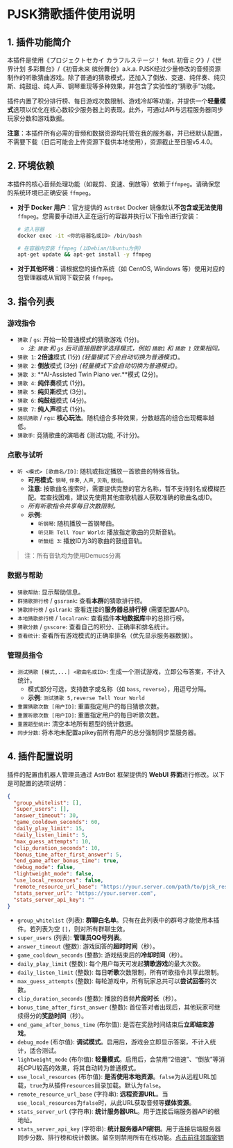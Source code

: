# PJSK猜歌插件使用说明

## 1. 插件功能简介

本插件是使用《プロジェクトセカイ カラフルステージ！ feat. 初音ミク》/《世界计划 多彩舞台》/《初音未来 缤纷舞台》a.k.a. PJSK经过少量修改的音频资源制作的听歌猜曲游戏。除了普通的猜歌模式，还加入了倒放、变速、纯伴奏、纯贝斯、纯鼓组、纯人声、钢琴重现等多种效果，并包含了实验性的“猜歌手”功能。

插件内置了积分排行榜、每日游戏次数限制、游戏冷却等功能，并提供一个**轻量模式**选项以优化在核心数较少服务器上的表现。此外，可通过API与远程服务器同步玩家分数和游戏数据。

**注意**：本插件所有必需的音频和数据资源均托管在我的服务器，并已经默认配置，不需要下载（日后可能会上传资源下载供本地使用），资源截止至日服v5.4.0。

## 2. 环境依赖

本插件的核心音频处理功能（如裁剪、变速、倒放等）依赖于`ffmpeg`。请确保您的系统环境已正确安装 `ffmpeg`。

- **对于 Docker 用户**：官方提供的 `AstrBot` Docker 镜像默认**不包含或无法使用** `ffmpeg`。您需要手动进入正在运行的容器并执行以下指令进行安装：
  ```bash
  # 进入容器
  docker exec -it <你的容器名或ID> /bin/bash

  # 在容器内安装 ffmpeg (以Debian/Ubuntu为例)
  apt-get update && apt-get install -y ffmpeg
  ```

- **对于其他环境**：请根据您的操作系统（如 CentOS, Windows 等）使用对应的包管理器或从官网下载安装 `ffmpeg`。

## 3. 指令列表

### 游戏指令
- `猜歌` / `gs`: 开始一轮普通模式的猜歌游戏 (1分)。
  - *注: `猜歌` 和 `gs` 后可直接跟数字选择模式，例如 `猜歌1` 和 `猜歌 1` 效果相同。*
- `猜歌 1`: **2倍速**模式 (1分) *(轻量模式下会自动切换为普通模式)*。
- `猜歌 2`: **倒放**模式 (3分) *(轻量模式下会自动切换为普通模式)*。
- `猜歌 3`: **AI-Assisted Twin Piano ver.**模式 (2分)。
- `猜歌 4`: **纯伴奏**模式 (1分)。
- `猜歌 5`: **纯贝斯**模式 (3分)。
- `猜歌 6`: **纯鼓组**模式 (4分)。
- `猜歌 7`: **纯人声**模式 (1分)。
- `随机猜歌` / `rgs`: **核心玩法**。随机组合多种效果，分数越高的组合出现概率越低。
- `猜歌手`: 竞猜歌曲的演唱者 (测试功能, 不计分)。

### 点歌与试听
- `听 <模式> [歌曲名/ID]`: 随机或指定播放一首歌曲的特殊音轨。
  - **可用模式**: `钢琴`, `伴奏`, `人声`, `贝斯`, `鼓组`。
  - **注意**: 按歌曲名搜索时，需要提供完整的官方名称，暂不支持别名或模糊匹配。若查找困难，建议先使用其他查歌机器人获取准确的歌曲名或ID。
  - *所有听歌指令共享每日次数限制。*
  - **示例**:
    - `听钢琴`: 随机播放一首钢琴曲。
    - `听贝斯 Tell Your World`: 播放指定歌曲的贝斯音轨。
    - `听鼓组 3`: 播放ID为3的歌曲的鼓组音轨。
>注：所有音轨均为使用Demucs分离

### 数据与帮助
- `猜歌帮助`: 显示帮助信息。
- `群猜歌排行榜` / `gssrank`: 查看**本群**的猜歌排行榜。
- `猜歌排行榜` / `gslrank`: 查看连接的**服务器总排行榜** (需要配置API)。
- `本地猜歌排行榜` / `localrank`: 查看插件**本地数据库**中的总排行榜。
- `猜歌分数` / `gsscore`: 查看自己的积分、正确率和排名统计。
- `查看统计`: 查看所有游戏模式的正确率排名（优先显示服务器数据）。

### 管理员指令
- `测试猜歌 [模式,...] <歌曲名或ID>`: 生成一个测试游戏，立即公布答案，不计入统计。
    - 模式部分可选，支持数字或名称（如 `bass`, `reverse`），用逗号分隔。
    - **示例**: `测试猜歌 5,reverse Tell Your World`
- `重置猜歌次数 [用户ID]`: 重置指定用户的每日猜歌次数。
- `重置听歌次数 [用户ID]`: 重置指定用户的每日听歌次数。
- `重置题型统计`: 清空本地所有题型的统计数据。
- `同步分数`: 将本地未配置apikey前所有用户的总分强制同步至服务器。

## 4. 插件配置说明

插件的配置由机器人管理员通过 AstrBot 框架提供的 **WebUI 界面**进行修改。以下是可配置的选项说明：

```json
{
  "group_whitelist": [],
  "super_users": [],
  "answer_timeout": 30,
  "game_cooldown_seconds": 60,
  "daily_play_limit": 15,
  "daily_listen_limit": 5,
  "max_guess_attempts": 10,
  "clip_duration_seconds": 10,
  "bonus_time_after_first_answer": 5,
  "end_game_after_bonus_time": true,
  "debug_mode": false,
  "lightweight_mode": false,
  "use_local_resources": false,
  "remote_resource_url_base": "https://your.server.com/path/to/pjsk_resources",
  "stats_server_url": "https://your.server.com",
  "stats_server_api_key": ""
}
```
- `group_whitelist` (列表): **群聊白名单**。只有在此列表中的群号才能使用本插件。若列表为空 `[]`，则对所有群聊生效。
- `super_users` (列表): **管理员QQ号列表**。
- `answer_timeout` (整数): 游戏回答的**超时时间**（秒）。
- `game_cooldown_seconds` (整数): 游戏结束后的**冷却时间**（秒）。
- `daily_play_limit` (整数): 每个用户每天可发起**猜歌游戏**的最大次数。
- `daily_listen_limit` (整数): 每日**听歌**次数限制，所有听歌指令共享此限制。
- `max_guess_attempts` (整数): 每轮游戏中，所有玩家总共可以**尝试回答**的次数。
- `clip_duration_seconds` (整数): 播放的音频**片段时长**（秒）。
- `bonus_time_after_first_answer` (整数): 首位答对者出现后，其他玩家可继续得分的**奖励时间**（秒）。
- `end_game_after_bonus_time` (布尔值): 是否在奖励时间结束后**立即结束游戏**。
- `debug_mode` (布尔值): **调试模式**。启用后，游戏会立即显示答案，不计入统计，适合测试。
- `lightweight_mode` (布尔值): **轻量模式**。启用后，会禁用“2倍速”、“倒放”等消耗CPU较高的效果，将其自动转为普通模式。
- `use_local_resources` (布尔值): **是否使用本地资源**。`false`为从远程URL加载，`true`为从插件`resources`目录加载。默认为`false`。
- `remote_resource_url_base` (字符串): **远程资源URL**。当`use_local_resources`为`false`时，从此URL获取音频等**媒体资源**。
- `stats_server_url` (字符串): **统计服务器URL**。用于连接后端服务器API的根地址。
- `stats_server_api_key` (字符串): **统计服务器API密钥**。用于连接后端服务器同步分数、排行榜和统计数据。留空则禁用所有在线功能。[点击前往领取密钥](http://47.110.56.9:5000/register)


